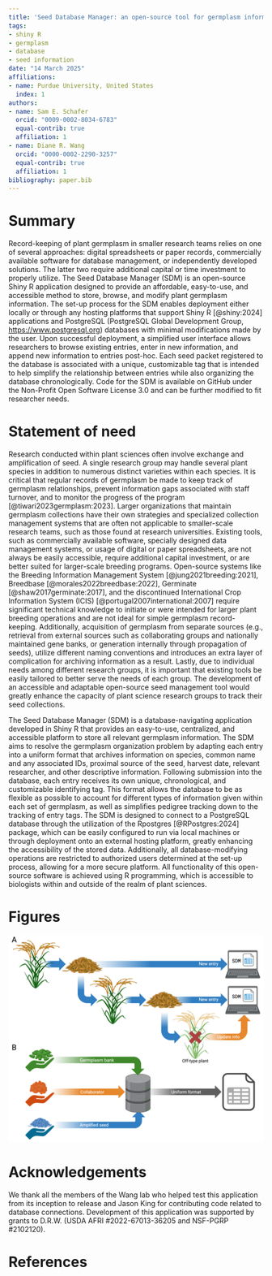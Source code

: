 ```yaml
---
title: 'Seed Database Manager: an open-source tool for germplasm information management'
tags:
- shiny R
- germplasm
- database
- seed information
date: "14 March 2025"
affiliations:
- name: Purdue University, United States
  index: 1
authors:
- name: Sam E. Schafer
  orcid: "0009-0002-8034-6783"
  equal-contrib: true
  affiliation: 1
- name: Diane R. Wang
  orcid: "0000-0002-2290-3257"
  equal-contrib: true
  affiliation: 1
bibliography: paper.bib
---
```


# Summary

Record-keeping of plant germplasm in smaller research teams relies on one of several approaches: digital spreadsheets or paper records, commercially available software for database management, or independently developed solutions. The latter two require additional capital or time investment to properly utilize. The Seed Database Manager (SDM) is an open-source Shiny R application designed to provide an affordable, easy-to-use, and accessible method to store, browse, and modify plant germplasm information. The set-up process for the SDM enables deployment either locally or through any hosting platforms that support Shiny R [@shiny:2024] applications and PostgreSQL (PostgreSQL Global Development Group, https://www.postgresql.org) databases with minimal modifications made by the user. Upon successful deployment, a simplified user interface allows researchers to browse existing entries, enter in new information, and append new information to entries post-hoc. Each seed packet registered to the database is associated with a unique, customizable tag that is intended to help simplify the relationship between entries while also organizing the database chronologically. Code for the SDM is available on GitHub under the Non-Profit Open Software License 3.0 and can be further modified to fit researcher needs.

# Statement of need

Research conducted within plant sciences often involve exchange and amplification of seed. A single research group may handle several plant species in addition to numerous distinct varieties within each species. It is critical that regular records of germplasm be made to keep track of germplasm relationships, prevent information gaps associated with staff turnover, and to monitor the progress of the program [@tiwari2023germplasm:2023]. Larger organizations that maintain germplasm collections have their own strategies and specialized collection management systems that are often not applicable to smaller-scale research teams, such as those found at research universities. Existing tools, such as commercially available software, specially designed data management systems, or usage of digital or paper spreadsheets, are not always be easily accessible, require additional capital investment, or are better suited for larger-scale breeding programs. Open-source systems like the Breeding Information Management System [@jung2021breeding:2021], Breedbase [@morales2022breedbase:2022], Germinate [@shaw2017germinate:2017], and the discontinued International Crop Information System (ICIS) [@portugal2007international:2007] require significant technical knowledge to initiate or were intended for larger plant breeding operations and are not ideal for simple germplasm record-keeping. Additionally, acquisition of germplasm from separate sources (e.g., retrieval from external sources such as collaborating groups and nationally maintained gene banks, or generation internally through propagation of seeds), utilize different naming conventions and introduces an extra layer of complication for archiving information as a result. Lastly, due to individual needs among different research groups, it is important that existing tools be easily tailored to better serve the needs of each group. The development of an accessible and adaptable open-source seed management tool would greatly enhance the capacity of plant science research groups to track their seed collections.

The Seed Database Manager (SDM) is a database-navigating application developed in Shiny R that provides an easy-to-use, centralized, and accessible platform to store all relevant germplasm information. The SDM aims to resolve the germplasm organization problem by adapting each entry into a uniform format that archives information on species, common name and any associated IDs, proximal source of the seed, harvest date, relevant researcher, and other descriptive information. Following submission into the database, each entry receives its own unique, chronological, and customizable identifying tag. This format allows the database to be as flexible as possible to account for different types of information given within each set of germplasm, as well as simplifies pedigree tracking down to the tracking of entry tags. The SDM is designed to connect to a PostgreSQL database through the utilization of the Rpostgres [@RPostgres:2024] package, which can be easily configured to run via local machines or through deployment onto an external hosting platform, greatly enhancing the accessibility of the stored data. Additionally, all database-modifying operations are restricted to authorized users determined at the set-up process, allowing for a more secure platform. All functionality of this open-source software is achieved using R programming, which is accessible to biologists within and outside of the realm of plant sciences.

# Figures

![A. Example pipeline for information tracking of amplified seed using the SDM, wherein the discovery of new information, such as the observation of off-type plants, is used to update previous entries. B. Information of seed packets received from various sources are conformed to a uniform format ahead of entry into the database.](SDM_Figure_1.png)

# Acknowledgements

We thank all the members of the Wang lab who helped test this application from its inception to release and Jason King for contributing code related to database connections. Development of this application was supported by grants to D.R.W. (USDA AFRI #2022-67013-36205 and NSF-PGRP #2102120). 

# References